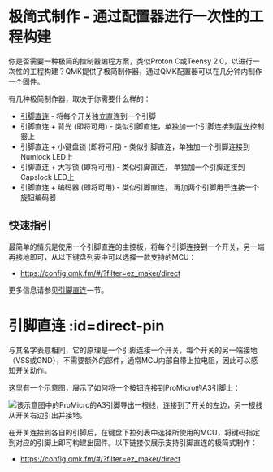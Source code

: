 # 极简式制作 - 通过配置器进行一次性的工程构建

<!---
  original document: 0.14.23:docs/easy_maker.md
  git diff 0.14.23 HEAD -- docs/easy_maker.md | cat
-->

你是否需要一种极简的控制器编程方案，类似Proton C或Teensy 2.0，以进行一次性的工程构建？QMK提供了极简制作器，通过QMK配置器可以在几分钟内制作一个固件。

有几种极简制作器，取决于你需要什么样的：

* [引脚直连](https://config.qmk.fm/#/?filter=ez_maker/direct) - 将每个开关独立直连到一个引脚
* 引脚直连 + 背光 (即将可用) - 类似引脚直连，单独加一个引脚连接到[背光](zh-cn/feature_backlight.md)控制器上
* 引脚直连 + 小键盘锁 (即将可用) - 类似引脚直连，单独加一个引脚连接到Numlock LED上
* 引脚直连 + 大写锁 (即将可用) - 类似引脚直连， 单独加一个引脚连接到Capslock LED上
* 引脚直连 + 编码器 (即将可用) - 类似引脚直连， 再加两个引脚用于连接一个旋钮编码器

## 快速指引

最简单的情况是使用一个引脚直连的主控板，将每个引脚连接到一个开关，另一端再接地即可，从以下键盘列表中可以选择一款支持的MCU：

* <https://config.qmk.fm/#/?filter=ez_maker/direct>

更多信息请参见[引脚直连](#direct-pin)一节。

# 引脚直连 :id=direct-pin

与其名字表意相同，它的原理是一个引脚连接一个开关，每个开关的另一端接地（VSS或GND），不需要额外的部件，通常MCU内部自带上拉电阻，因此可以感知开关动作。


这里有一个示意图，展示了如何将一个按钮连接到ProMicro的A3引脚上：

![该示意图中的ProMicro的A3引脚导出一根线，连接到了开关的左边，另一根线从开关右边引出并接地。](https://i.imgur.com/JcDhZll.png)

在开关连接到各自的引脚后，在键盘下拉列表中选择所使用的MCU，将键码指定到对应的引脚上即可构建出固件。以下链接仅展示支持引脚直连的极简式制作：

* <https://config.qmk.fm/#/?filter=ez_maker/direct>
